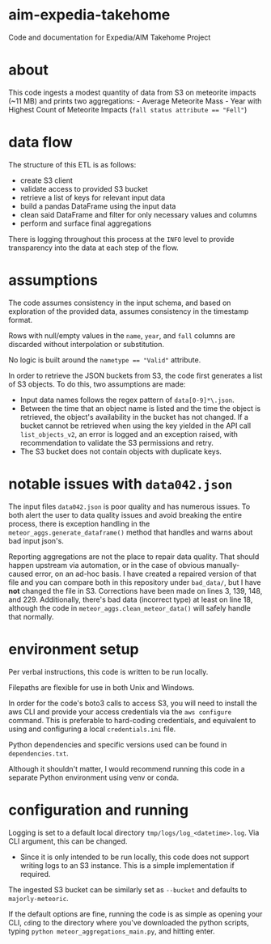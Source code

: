 # aim-expedia-takehome

Code and documentation for Expedia/AIM Takehome Project

# about

This code ingests a modest quantity of data from S3 on meteorite impacts (\~11 MB) and prints two aggregations:
	- Average Meteorite Mass
	- Year with Highest Count of Meteorite Impacts (`fall status attribute == "Fell"`)

# data flow

The structure of this ETL is as follows:
- create S3 client
- validate access to provided S3 bucket
- retrieve a list of keys for relevant input data
- build a pandas DataFrame using the input data
- clean said DataFrame and filter for only necessary values and columns
- perform and surface final aggregations

There is logging throughout this process at the `INFO` level to provide transparency into the data at each step of the flow.

# assumptions

The code assumes consistency in the input schema, and based on exploration of the provided data, assumes consistency in the timestamp format.

Rows with null/empty values in the `name`, `year`, and `fall` columns are discarded without interpolation or substitution.

No logic is built around the `nametype == "Valid"` attribute.

In order to retrieve the JSON buckets from S3, the code first generates a list of S3 objects. To do this, two assumptions are made:
- Input data names follows the regex pattern of `data[0-9]*\.json`.
- Between the time that an object name is listed and the time the object is retrieved, the object's availability in the bucket has not changed. If a bucket cannot be retrieved when using the key yielded in the API call `list_objects_v2`, an error is logged and an exception raised, with recommendation to validate the S3 permissions and retry.
- The S3 bucket does not contain objects with duplicate keys.

# notable issues with `data042.json`

The input files `data042.json` is poor quality and has numerous issues. To both alert the user to data quality issues and avoid breaking the entire process, there is exception handling in the `meteor_aggs.generate_dataframe()` method that handles and warns about bad input json's.

Reporting aggregations are not the place to repair data quality. That should happen upstream via automation, or in the case of obvious manually-caused error, on an ad-hoc basis. I have created a repaired version of that file and you can compare both in this repository under `bad_data/`, but I have **not** changed the file in S3. Corrections have been made on lines 3, 139, 148, and 229. Additionally, there's bad data (incorrect type) at least on line 18, although the code in `meteor_aggs.clean_meteor_data()` will safely handle that normally.

# environment setup

Per verbal instructions, this code is written to be run locally.

Filepaths are flexible for use in both Unix and Windows.

In order for the code's boto3 calls to access S3, you will need to install the aws CLI and provide your access credentials via the `aws configure` command.
	This is preferable to hard-coding credentials, and equivalent to using and configuring a local `credentials.ini` file.

Python dependencies and specific versions used can be found in `dependencies.txt`.

Although it shouldn't matter, I would recommend running this code in a separate Python environment using venv or conda.

# configuration and running

Logging is set to a default local directory `tmp/logs/log_<datetime>.log`. Via CLI argument, this can be changed.
- Since it is only intended to be run locally, this code does not support writing logs to an S3 instance. This is a simple implementation if required.

The ingested S3 bucket can be similarly set as `--bucket` and defaults to `majorly-meteoric`.

If the default options are fine, running the code is as simple as opening your CLI, `cd`ing to the directory where you've downloaded the python scripts, typing `python meteor_aggregations_main.py`, and hitting enter.
